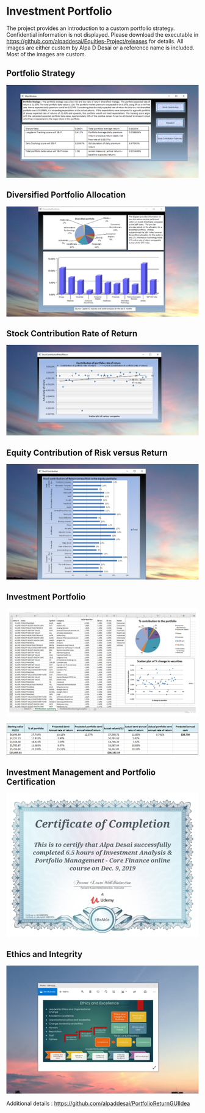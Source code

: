 # Investment Portfolio

The project provides an introduction to a custom portfolio strategy. Confidential information is not displayed. 
Please download the executable in https://github.com/alpaddesai/Equities-Project/releases for details.
All images are either custom by Alpa D Desai or a reference name is included. 
Most of the images are custom. 

## Portfolio Strategy 
![image](EquitiesPortfolio.png)

## Diversified Portfolio Allocation
![image](DiversifiedPortfolio.png)

## Stock Contribution Rate of Return 
![image](StockContribution.png)

## Equity Contribution of Risk versus Return 
![image](EquityContributionofReturnvsRisk.png)

## Investment Portfolio
![image](PortfolioImage.jpg)

![image](image1.png)

## Investment Management and Portfolio Certification
![image](InvestmentManagementPortfolio.jpg)

## Ethics and Integrity
![image](EthicsandExcellence.png)

Additional details : https://github.com/alpaddesai/PortfolioReturnGUIIdea
